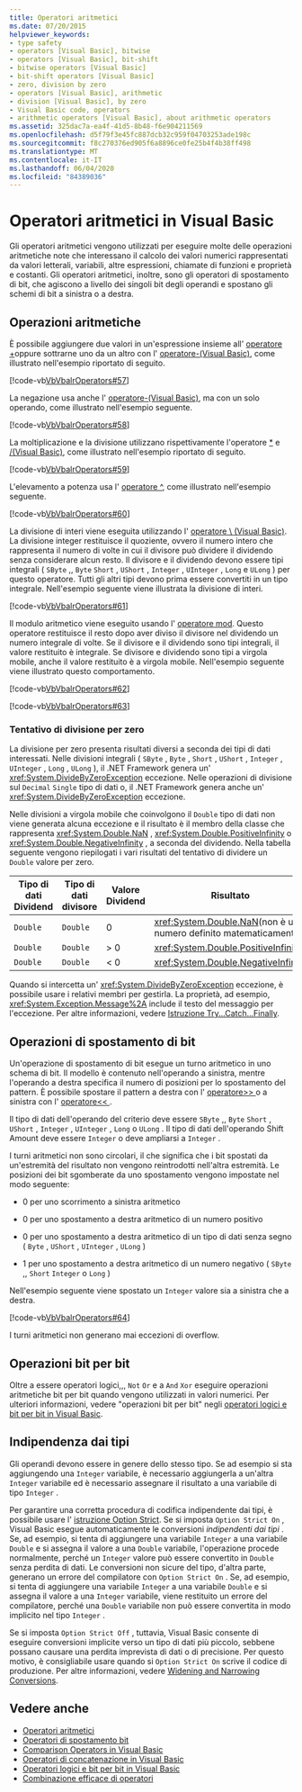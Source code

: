 ```yaml
---
title: Operatori aritmetici
ms.date: 07/20/2015
helpviewer_keywords:
- type safety
- operators [Visual Basic], bitwise
- operators [Visual Basic], bit-shift
- bitwise operators [Visual Basic]
- bit-shift operators [Visual Basic]
- zero, division by zero
- operators [Visual Basic], arithmetic
- division [Visual Basic], by zero
- Visual Basic code, operators
- arithmetic operators [Visual Basic], about arithmetic operators
ms.assetid: 325dac7a-ea4f-41d5-8b48-f6e904211569
ms.openlocfilehash: d5f79f3e45fc887dcb32c959f04703253ade198c
ms.sourcegitcommit: f8c270376ed905f6a8896ce0fe25b4f4b38ff498
ms.translationtype: MT
ms.contentlocale: it-IT
ms.lasthandoff: 06/04/2020
ms.locfileid: "84389036"
---
```

# <a name="arithmetic-operators-in-visual-basic"></a>Operatori aritmetici in Visual Basic
Gli operatori aritmetici vengono utilizzati per eseguire molte delle operazioni aritmetiche note che interessano il calcolo dei valori numerici rappresentati da valori letterali, variabili, altre espressioni, chiamate di funzioni e proprietà e costanti. Gli operatori aritmetici, inoltre, sono gli operatori di spostamento di bit, che agiscono a livello dei singoli bit degli operandi e spostano gli schemi di bit a sinistra o a destra.  
  
## <a name="arithmetic-operations"></a>Operazioni aritmetiche  
 È possibile aggiungere due valori in un'espressione insieme all' [operatore +](../../../language-reference/operators/addition-operator.md)oppure sottrarne uno da un altro con l' [operatore-(Visual Basic)](../../../language-reference/operators/subtraction-operator.md), come illustrato nell'esempio riportato di seguito.  
  
 [!code-vb[VbVbalrOperators#57](~/samples/snippets/visualbasic/VS_Snippets_VBCSharp/VbVbalrOperators/VB/Class1.vb#57)]  
  
 La negazione usa anche l' [operatore-(Visual Basic)](../../../language-reference/operators/subtraction-operator.md), ma con un solo operando, come illustrato nell'esempio seguente.  
  
 [!code-vb[VbVbalrOperators#58](~/samples/snippets/visualbasic/VS_Snippets_VBCSharp/VbVbalrOperators/VB/Class1.vb#58)]  
  
 La moltiplicazione e la divisione utilizzano rispettivamente l'operatore [*](../../../language-reference/operators/multiplication-operator.md) e [/(Visual Basic)](../../../language-reference/operators/floating-point-division-operator.md), come illustrato nell'esempio riportato di seguito.  
  
 [!code-vb[VbVbalrOperators#59](~/samples/snippets/visualbasic/VS_Snippets_VBCSharp/VbVbalrOperators/VB/Class1.vb#59)]  
  
 L'elevamento a potenza usa l' [operatore ^](../../../language-reference/operators/exponentiation-operator.md), come illustrato nell'esempio seguente.  
  
 [!code-vb[VbVbalrOperators#60](~/samples/snippets/visualbasic/VS_Snippets_VBCSharp/VbVbalrOperators/VB/Class1.vb#60)]  
  
 La divisione di interi viene eseguita utilizzando l' [operatore \ (Visual Basic)](../../../language-reference/operators/integer-division-operator.md). La divisione integer restituisce il quoziente, ovvero il numero intero che rappresenta il numero di volte in cui il divisore può dividere il dividendo senza considerare alcun resto. Il divisore e il dividendo devono essere tipi integrali ( `SByte` ,, `Byte` `Short` , `UShort` , `Integer` , `UInteger` , `Long` e `ULong` ) per questo operatore. Tutti gli altri tipi devono prima essere convertiti in un tipo integrale. Nell'esempio seguente viene illustrata la divisione di interi.  
  
 [!code-vb[VbVbalrOperators#61](~/samples/snippets/visualbasic/VS_Snippets_VBCSharp/VbVbalrOperators/VB/Class1.vb#61)]  
  
 Il modulo aritmetico viene eseguito usando l' [operatore mod](../../../language-reference/operators/mod-operator.md). Questo operatore restituisce il resto dopo aver diviso il divisore nel dividendo un numero integrale di volte. Se il divisore e il dividendo sono tipi integrali, il valore restituito è integrale. Se divisore e dividendo sono tipi a virgola mobile, anche il valore restituito è a virgola mobile. Nell'esempio seguente viene illustrato questo comportamento.  
  
 [!code-vb[VbVbalrOperators#62](~/samples/snippets/visualbasic/VS_Snippets_VBCSharp/VbVbalrOperators/VB/Class1.vb#62)]  
  
 [!code-vb[VbVbalrOperators#63](~/samples/snippets/visualbasic/VS_Snippets_VBCSharp/VbVbalrOperators/VB/Class1.vb#63)]  
  
### <a name="attempted-division-by-zero"></a>Tentativo di divisione per zero  
 La divisione per zero presenta risultati diversi a seconda dei tipi di dati interessati. Nelle divisioni integrali ( `SByte` , `Byte` , `Short` , `UShort` , `Integer` , `UInteger` , `Long` , `ULong` ), il .NET Framework genera un' <xref:System.DivideByZeroException> eccezione. Nelle operazioni di divisione sul `Decimal` `Single` tipo di dati o, il .NET Framework genera anche un' <xref:System.DivideByZeroException> eccezione.  
  
 Nelle divisioni a virgola mobile che coinvolgono il `Double` tipo di dati non viene generata alcuna eccezione e il risultato è il membro della classe che rappresenta <xref:System.Double.NaN> , <xref:System.Double.PositiveInfinity> o <xref:System.Double.NegativeInfinity> , a seconda del dividendo. Nella tabella seguente vengono riepilogati i vari risultati del tentativo di dividere un `Double` valore per zero.  
  
|Tipo di dati Dividend|Tipo di dati divisore|Valore Dividend|Risultato|  
|---|---|---|---|  
|`Double`|`Double`|0|<xref:System.Double.NaN>(non è un numero definito matematicamente)|  
|`Double`|`Double`|> 0|<xref:System.Double.PositiveInfinity>|  
|`Double`|`Double`|\< 0|<xref:System.Double.NegativeInfinity>|  
  
 Quando si intercetta un' <xref:System.DivideByZeroException> eccezione, è possibile usare i relativi membri per gestirla. La proprietà, ad esempio, <xref:System.Exception.Message%2A> include il testo del messaggio per l'eccezione. Per altre informazioni, vedere [Istruzione Try...Catch...Finally](../../../language-reference/statements/try-catch-finally-statement.md).  
  
## <a name="bit-shift-operations"></a>Operazioni di spostamento di bit  
 Un'operazione di spostamento di bit esegue un turno aritmetico in uno schema di bit. Il modello è contenuto nell'operando a sinistra, mentre l'operando a destra specifica il numero di posizioni per lo spostamento del pattern. È possibile spostare il pattern a destra con l' [operatore>> ](../../../language-reference/operators/right-shift-operator.md) o a sinistra con l' [operatore<< ](../../../language-reference/operators/left-shift-operator.md).  
  
 Il tipo di dati dell'operando del criterio deve essere `SByte` ,, `Byte` `Short` , `UShort` , `Integer` , `UInteger` , `Long` o `ULong` . Il tipo di dati dell'operando Shift Amount deve essere `Integer` o deve ampliarsi a `Integer` .  
  
 I turni aritmetici non sono circolari, il che significa che i bit spostati da un'estremità del risultato non vengono reintrodotti nell'altra estremità. Le posizioni dei bit sgomberate da uno spostamento vengono impostate nel modo seguente:  
  
- 0 per uno scorrimento a sinistra aritmetico  
  
- 0 per uno spostamento a destra aritmetico di un numero positivo  
  
- 0 per uno spostamento a destra aritmetico di un tipo di dati senza segno ( `Byte` , `UShort` , `UInteger` , `ULong` )  
  
- 1 per uno spostamento a destra aritmetico di un numero negativo ( `SByte` ,, `Short` `Integer` o `Long` )  
  
 Nell'esempio seguente viene spostato un `Integer` valore sia a sinistra che a destra.  
  
 [!code-vb[VbVbalrOperators#64](~/samples/snippets/visualbasic/VS_Snippets_VBCSharp/VbVbalrOperators/VB/Class1.vb#64)]  
  
 I turni aritmetici non generano mai eccezioni di overflow.  
  
## <a name="bitwise-operations"></a>Operazioni bit per bit  
 Oltre a essere operatori logici,,, `Not` `Or` e a `And` `Xor` eseguire operazioni aritmetiche bit per bit quando vengono utilizzati in valori numerici. Per ulteriori informazioni, vedere "operazioni bit per bit" negli [operatori logici e bit per bit in Visual Basic](logical-and-bitwise-operators.md).  
  
## <a name="type-safety"></a>Indipendenza dai tipi  
 Gli operandi devono essere in genere dello stesso tipo. Se ad esempio si sta aggiungendo una `Integer` variabile, è necessario aggiungerla a un'altra `Integer` variabile ed è necessario assegnare il risultato a una variabile di tipo `Integer` .  
  
 Per garantire una corretta procedura di codifica indipendente dai tipi, è possibile usare l' [istruzione Option Strict](../../../language-reference/statements/option-strict-statement.md). Se si imposta `Option Strict On` , Visual Basic esegue automaticamente le conversioni *indipendenti dai tipi* . Se, ad esempio, si tenta di aggiungere una variabile `Integer` a una variabile `Double` e si assegna il valore a una `Double` variabile, l'operazione procede normalmente, perché un `Integer` valore può essere convertito in `Double` senza perdita di dati. Le conversioni non sicure del tipo, d'altra parte, generano un errore del compilatore con `Option Strict On` . Se, ad esempio, si tenta di aggiungere una variabile `Integer` a una variabile `Double` e si assegna il valore a una `Integer` variabile, viene restituito un errore del compilatore, perché una `Double` variabile non può essere convertita in modo implicito nel tipo `Integer` .  
  
 Se si imposta `Option Strict Off` , tuttavia, Visual Basic consente di eseguire conversioni implicite verso un tipo di dati più piccolo, sebbene possano causare una perdita imprevista di dati o di precisione. Per questo motivo, è consigliabile usare quando si `Option Strict On` scrive il codice di produzione. Per altre informazioni, vedere [Widening and Narrowing Conversions](../data-types/widening-and-narrowing-conversions.md).  
  
## <a name="see-also"></a>Vedere anche

- [Operatori aritmetici](../../../language-reference/operators/arithmetic-operators.md)
- [Operatori di spostamento bit](../../../language-reference/operators/bit-shift-operators.md)
- [Comparison Operators in Visual Basic](comparison-operators.md)
- [Operatori di concatenazione in Visual Basic](concatenation-operators.md)
- [Operatori logici e bit per bit in Visual Basic](logical-and-bitwise-operators.md)
- [Combinazione efficace di operatori](efficient-combination-of-operators.md)

